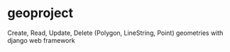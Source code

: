 # geoproject
Create, Read, Update, Delete  (Polygon, LineString, Point) geometries with django web framework
